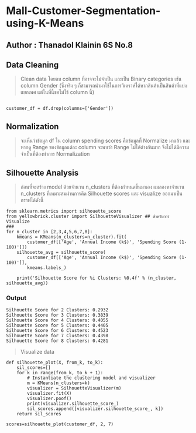 # Mall-Customer-Segmentation-using-K-Means
## Author : Thanadol Klainin 6S No.8


## Data Cleaning

> Clean data โดยลบ column ที่อาจจะไม่จำเป็น และเป็น Binary categories เช่่น column Gender (ซึ่งจริง ๆ ก็สามารถนำมาใช้ในการวิเคราห์ได้หากสินค้าเป็นสินค้าที่แบ่งแยกเพศ แต่ในที่นี้ขอไม่ใช้ column นี้)

~~~

customer_df = df.drop(columns=['Gender'])

~~~

## Normalization

> จะเห็นว่าข้อมูล df ใน column spending scores คือข้อมูลที่ Normalize มาแล้ว และหากดู Range ของข้อมูลแต่ละ column จะพบว่า Range ไม่ได้ต่างกันมาก จึงไม่ได้มีความจำเป็นที่ต้องทำการ Normalization 

## Silhouette Analysis

> ก่อนที่จะสร้าง model ด้วยจำนวน n_clusters ที่ต้องกำหนดขึ้นมาเอง ผมลองหาจำนวน n_clusters ที่เหมาะสมผ่านการคิด Silhouette scores และ visualize ออกมาเป็นกราฟได้ดังนี้

~~~
from sklearn.metrics import silhouette_score
from yellowbrick.cluster import SilhouetteVisualizer ## สำหรับการ Visualize 
###
for n_cluster in [2,3,4,5,6,7,8]:
    kmeans = KMeans(n_clusters=n_cluster).fit(
        customer_df[['Age', 'Annual Income (k$)', 'Spending Score (1-100)']])
    silhouette_avg = silhouette_score(
        customer_df[['Age', 'Annual Income (k$)', 'Spending Score (1-100)']], 
        kmeans.labels_)
    
    print('Silhouette Score for %i Clusters: %0.4f' % (n_cluster, silhouette_avg))
~~~    

### Output

~~~
Silhouette Score for 2 Clusters: 0.2932
Silhouette Score for 3 Clusters: 0.3839
Silhouette Score for 4 Clusters: 0.4055
Silhouette Score for 5 Clusters: 0.4405
Silhouette Score for 6 Clusters: 0.4523
Silhouette Score for 7 Clusters: 0.4398
Silhouette Score for 8 Clusters: 0.4281
~~~

> Visualize data

~~~
def silhouette_plot(X, from_k, to_k):
    sil_scores=[]
    for k in range(from_k, to_k + 1):
        # Instantiate the clustering model and visualizer
        m = KMeans(n_clusters=k)
        visualizer = SilhouetteVisualizer(m)
        visualizer.fit(X) 
        visualizer.poof() 
        print(visualizer.silhouette_score_)
        sil_scores.append([visualizer.silhouette_score_, k])
    return sil_scores
    
scores=silhouette_plot(customer_df, 2, 7)
~~~

